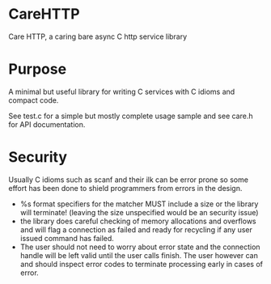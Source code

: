 # CareHTTP
Care HTTP, a caring bare async C http service library

# Purpose
A minimal but useful library for writing C services with C idioms and compact code.


See test.c for a simple but mostly complete usage sample
and see care.h for API documentation.

# Security
Usually C idioms such as scanf and their ilk can be error prone so some
effort has been done to shield programmers from errors in the design.

- %s format specifiers for the matcher MUST include a size or the library will terminate!
  (leaving the size unspecified would be an security issue)
- the library does careful checking of memory allocations and overflows and
   will flag a connection as failed and ready for recycling if any user issued command
   has failed.
- The user should not need to worry about error state and the connection handle will be left
  valid until the user calls finish. The user however can and should inspect error codes to
  terminate processing early in cases of error. 

